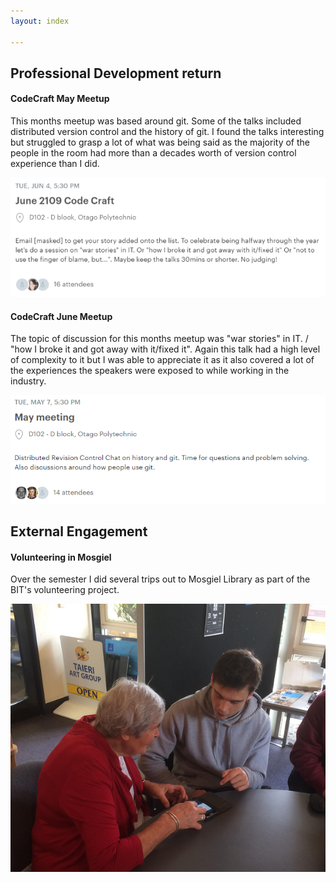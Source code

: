 ```yaml
---
layout: index

---
```


## <i class="fas fa-user-tie"></i> Professional Development  return
  

#### CodeCraft May Meetup
  
This months meetup was based around git. Some of the talks included distributed version control and the history of git.
I found the talks interesting but struggled to grasp a lot of what was being said as the majority of the people in the room had more than a decades worth of version control experience than I did.

![CodeCraft June](codecraftjune.PNG)

#### CodeCraft June Meetup
  
The topic of discussion for this months meetup was "war stories" in IT. / "how I broke it and got away with it/fixed it". Again this talk had a high level of complexity to it but I was able to appreciate it as it also covered a lot of the experiences the speakers were exposed to while working in the industry. 

![CodeCraft May](codecraftmay.PNG)

## <i class="fas fa-hands-helping"></i> External Engagement

#### Volunteering in Mosgiel 

Over the semester I did several trips out to Mosgiel Library as part of the BIT's volunteering project. 

![Volunteering](volunteering.png)
